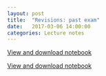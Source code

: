 ```yaml
---
layout: post
title:  "Revisions: past exam" 
date:   2017-03-06 14:00:00
categories: Lecture notes
---
```


[View and download notebook](http://nbviewer.jupyter.org/github/ggorman/Numerical-methods-1/blob/master/notebook/exam_2016.ipynb)

[View and download notebook](http://nbviewer.jupyter.org/github/ggorman/Numerical-methods-1/blob/master/notebook/exam_2016_solutions.ipynb)
